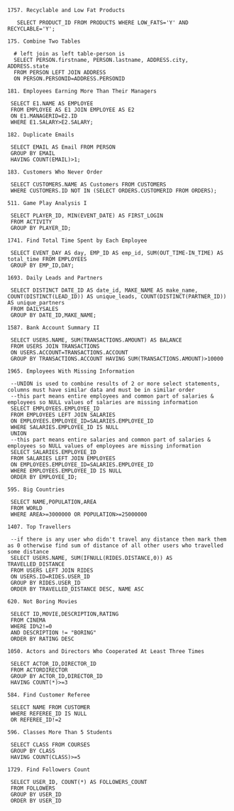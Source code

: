 `1757. Recyclable and Low Fat Products`

       SELECT PRODUCT_ID FROM PRODUCTS WHERE LOW_FATS='Y' AND RECYCLABLE='Y';

`175. Combine Two Tables`

      # left join as left table-person is 
      SELECT PERSON.firstname, PERSON.lastname, ADDRESS.city, ADDRESS.state 
      FROM PERSON LEFT JOIN ADDRESS
      ON PERSON.PERSONID=ADDRESS.PERSONID

`181. Employees Earning More Than Their Managers` 
     
     SELECT E1.NAME AS EMPLOYEE
     FROM EMPLOYEE AS E1 JOIN EMPLOYEE AS E2
     ON E1.MANAGERID=E2.ID
     WHERE E1.SALARY>E2.SALARY;
     
`182. Duplicate Emails`
     
     SELECT EMAIL AS Email FROM PERSON
     GROUP BY EMAIL
     HAVING COUNT(EMAIL)>1;
     
`183. Customers Who Never Order`

     SELECT CUSTOMERS.NAME AS Customers FROM CUSTOMERS
     WHERE CUSTOMERS.ID NOT IN (SELECT ORDERS.CUSTOMERID FROM ORDERS);
     
`511. Game Play Analysis I`

     SELECT PLAYER_ID, MIN(EVENT_DATE) AS FIRST_LOGIN 
     FROM ACTIVITY
     GROUP BY PLAYER_ID;

`1741. Find Total Time Spent by Each Employee`

     SELECT EVENT_DAY AS day, EMP_ID AS emp_id, SUM(OUT_TIME-IN_TIME) AS total_time FROM EMPLOYEES
     GROUP BY EMP_ID,DAY;
     
`1693. Daily Leads and Partners`

     SELECT DISTINCT DATE_ID AS date_id, MAKE_NAME AS make_name, COUNT(DISTINCT(LEAD_ID)) AS unique_leads, COUNT(DISTINCT(PARTNER_ID)) AS unique_partners
     FROM DAILYSALES
     GROUP BY DATE_ID,MAKE_NAME;
     
`1587. Bank Account Summary II`

     SELECT USERS.NAME, SUM(TRANSACTIONS.AMOUNT) AS BALANCE
     FROM USERS JOIN TRANSACTIONS
     ON USERS.ACCOUNT=TRANSACTIONS.ACCOUNT
     GROUP BY TRANSACTIONS.ACCOUNT HAVING SUM(TRANSACTIONS.AMOUNT)>10000
     
`1965. Employees With Missing Information`

     --UNION is used to combine results of 2 or more select statements, columns must have similar data and must be in similar order
     --this part means entire employees and common part of salaries & employees so NULL values of salaries are missing information
     SELECT EMPLOYEES.EMPLOYEE_ID 
     FROM EMPLOYEES LEFT JOIN SALARIES
     ON EMPLOYEES.EMPLOYEE_ID=SALARIES.EMPLOYEE_ID
     WHERE SALARIES.EMPLOYEE_ID IS NULL
     UNION
     --this part means entire salaries and common part of salaries & employees so NULL values of employees are missing information
     SELECT SALARIES.EMPLOYEE_ID 
     FROM SALARIES LEFT JOIN EMPLOYEES
     ON EMPLOYEES.EMPLOYEE_ID=SALARIES.EMPLOYEE_ID
     WHERE EMPLOYEES.EMPLOYEE_ID IS NULL
     ORDER BY EMPLOYEE_ID;

`595. Big Countries`

     SELECT NAME,POPULATION,AREA
     FROM WORLD
     WHERE AREA>=3000000 OR POPULATION>=25000000
     
`1407. Top Travellers`
    
     --if there is any user who didn't travel any distance then mark them as 0 otherwise find sum of distance of all other users who travelled some distance
     SELECT USERS.NAME, SUM(IFNULL(RIDES.DISTANCE,0)) AS TRAVELLED_DISTANCE
     FROM USERS LEFT JOIN RIDES
     ON USERS.ID=RIDES.USER_ID
     GROUP BY RIDES.USER_ID
     ORDER BY TRAVELLED_DISTANCE DESC, NAME ASC
     
`620. Not Boring Movies`
     
     SELECT ID,MOVIE,DESCRIPTION,RATING 
     FROM CINEMA
     WHERE ID%2!=0 
     AND DESCRIPTION != "BORING"
     ORDER BY RATING DESC
     
`1050. Actors and Directors Who Cooperated At Least Three Times`
     
     SELECT ACTOR_ID,DIRECTOR_ID
     FROM ACTORDIRECTOR
     GROUP BY ACTOR_ID,DIRECTOR_ID
     HAVING COUNT(*)>=3

`584. Find Customer Referee`
   
     SELECT NAME FROM CUSTOMER
     WHERE REFEREE_ID IS NULL 
     OR REFEREE_ID!=2

`596. Classes More Than 5 Students`
     
     SELECT CLASS FROM COURSES
     GROUP BY CLASS
     HAVING COUNT(CLASS)>=5

`1729. Find Followers Count`
    
     SELECT USER_ID, COUNT(*) AS FOLLOWERS_COUNT
     FROM FOLLOWERS
     GROUP BY USER_ID
     ORDER BY USER_ID
